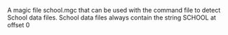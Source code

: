  A magic file school.mgc that can be used with the command file to detect School data files. School data files always contain the string SCHOOL at offset 0

